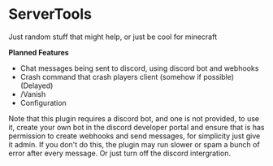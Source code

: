# ServerTools
Just random stuff that might help, or just be cool for minecraft

**Planned Features**

- Chat messages being sent to discord, using discord bot and webhooks
- Crash command that crash players client (somehow if possible) (Delayed)
- /Vanish
- Configuration

Note that this plugin requires a discord bot, and one is not provided, to use it, create your own bot in the discord developer portal and ensure that is has permission to create webhooks and send messages, for simplicity just give it admin. If you don't do this, the plugin may run slower or spam a bunch of error after every message. Or just turn off the discord intergration.

